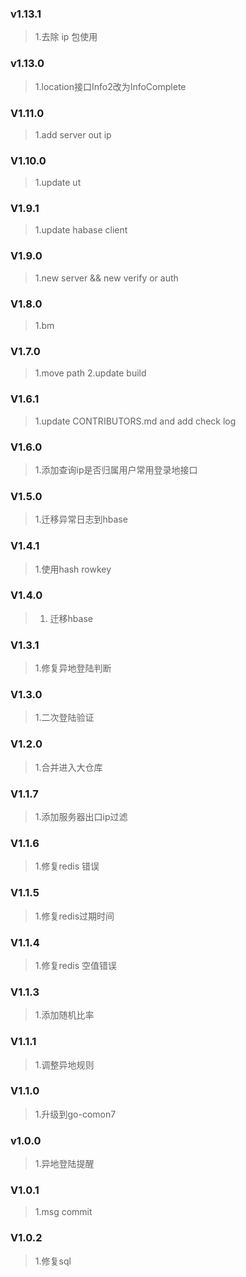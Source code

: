 ### v1.13.1
> 1.去除 ip 包使用

### v1.13.0
> 1.location接口Info2改为InfoComplete 

### V1.11.0
> 1.add server out ip

### V1.10.0
> 1.update ut 

### V1.9.1
> 1.update habase client  

### V1.9.0
> 1.new server && new verify or auth

### V1.8.0
> 1.bm

### V1.7.0
> 1.move path
> 2.update build

### V1.6.1
> 1.update CONTRIBUTORS.md and add check log

### V1.6.0
> 1.添加查询ip是否归属用户常用登录地接口

### V1.5.0
> 1.迁移异常日志到hbase  

### V1.4.1 
> 1.使用hash rowkey  

### V1.4.0
> 1. 迁移hbase  

### V1.3.1
> 1.修复异地登陆判断  

### V1.3.0
> 1.二次登陆验证  

### V1.2.0
> 1.合并进入大仓库  

### V1.1.7
> 1.添加服务器出口ip过滤  

### V1.1.6
> 1.修复redis 错误  

### V1.1.5
> 1.修复redis过期时间  

### V1.1.4
> 1.修复redis 空值错误  

### V1.1.3
> 1.添加随机比率  

### V1.1.1
> 1.调整异地规则  

### V1.1.0
> 1.升级到go-comon7  

### v1.0.0 
> 1.异地登陆提醒  

### V1.0.1 
> 1.msg commit  

### V1.0.2 
> 1.修复sql  
